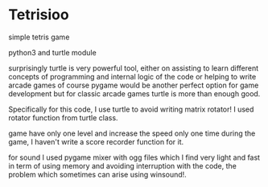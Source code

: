 # Tetrisioo
simple tetris game

python3 and turtle module

surprisingly turtle is very powerful tool, either on assisting to learn different 
concepts of programming and internal logic of the code or helping to write arcade games
of course pygame would be another perfect option for game development but for classic arcade 
games turtle is more than enough good.

Specifically for this code, I use turtle to avoid writing matrix rotator!
I used rotator function from turtle class.

game have only one level and increase the speed only one time during the game, 
I haven't write a score recorder function for it. 

for sound I used pygame mixer with ogg files which I find very light and fast in term of using memory 
and avoiding interruption with the code, the problem which sometimes can arise using winsound!.




